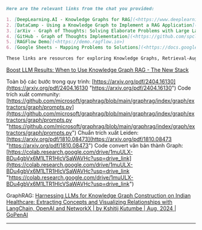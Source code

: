 ```markdown
Here are the relevant links from the chat you provided:

1. [DeepLearning.AI - Knowledge Graphs for RAG](<https://www.deeplearning.ai/short-courses/knowledge-graphs-rag/>)
2. [DataCamp - Using a Knowledge Graph to Implement a RAG Application](<https://www.datacamp.com/tutorial/knowledge-graph-rag>)
3. [arXiv - Graph of Thoughts: Solving Elaborate Problems with Large Language Models](<https://arxiv.org/abs/2308.09687>)
4. [GitHub - Graph of Thoughts Implementation](<https://github.com/spcl/graph-of-thoughts/>)
5. [RAGFlow Demo](<https://demo.ragflow.io>)
6. [Google Sheets - Mapping Problems to Solutions](<https://docs.google.com/spreadsheets/d/1eUsXMSyEJ_WnE93Iu3GmqJa1Gv4-os5IekxW6Q3g2G8/edit?gid=661306205#gid=661306205>)

These links are resources for exploring Knowledge Graphs, Retrieval-Augmented Generation (RAG), and related frameworks like Graph of Thoughts.
```

[Boost LLM Results: When to Use Knowledge Graph RAG - The New Stack](https://thenewstack.io/boost-llm-results-when-to-use-knowledge-graph-rag/)

Toàn bộ các bước trong quy trình: [https://arxiv.org/pdf/2404.16130](https://arxiv.org/pdf/2404.16130 "https://arxiv.org/pdf/2404.16130") Code trích xuất community: [https://github.com/microsoft/graphrag/blob/main/graphrag/index/graph/extractors/graph/prompts.py](https://github.com/microsoft/graphrag/blob/main/graphrag/index/graph/extractors/graph/prompts.py "https://github.com/microsoft/graphrag/blob/main/graphrag/index/graph/extractors/graph/prompts.py") Chuẩn trích xuất Leiden: [https://arxiv.org/pdf/1810.08473](https://arxiv.org/pdf/1810.08473 "https://arxiv.org/pdf/1810.08473") Code convert văn bản thành Graph: [https://colab.research.google.com/drive/1muULX-BDu4gbVx6M1LTR1HlcVSaWAVHc?usp=drive_link](https://colab.research.google.com/drive/1muULX-BDu4gbVx6M1LTR1HlcVSaWAVHc?usp=drive_link "https://colab.research.google.com/drive/1muULX-BDu4gbVx6M1LTR1HlcVSaWAVHc?usp=drive_link")

GraphRAG: [Harnessing LLMs for Knowledge Graph Construction on Indian Healthcare: Extracting Concepts and Visualizing Relationships with LangChain, OpenAI and NetworkX | by Kshitij Kutumbe | Aug, 2024 | GoPenAI](https://blog.gopenai.com/harnessing-llms-for-knowledge-graph-construction-on-indian-healthcare-extracting-concepts-and-a580de674171)

-------------------------
